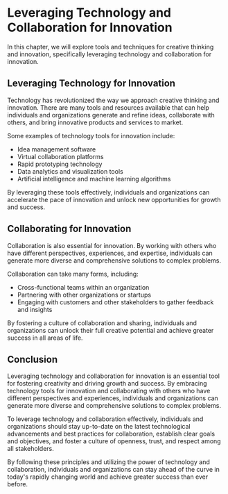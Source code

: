 Leveraging Technology and Collaboration for Innovation
============================================================================================================================

In this chapter, we will explore tools and techniques for creative thinking and innovation, specifically leveraging technology and collaboration for innovation.

Leveraging Technology for Innovation
------------------------------------

Technology has revolutionized the way we approach creative thinking and innovation. There are many tools and resources available that can help individuals and organizations generate and refine ideas, collaborate with others, and bring innovative products and services to market.

Some examples of technology tools for innovation include:

* Idea management software
* Virtual collaboration platforms
* Rapid prototyping technology
* Data analytics and visualization tools
* Artificial intelligence and machine learning algorithms

By leveraging these tools effectively, individuals and organizations can accelerate the pace of innovation and unlock new opportunities for growth and success.

Collaborating for Innovation
----------------------------

Collaboration is also essential for innovation. By working with others who have different perspectives, experiences, and expertise, individuals can generate more diverse and comprehensive solutions to complex problems.

Collaboration can take many forms, including:

* Cross-functional teams within an organization
* Partnering with other organizations or startups
* Engaging with customers and other stakeholders to gather feedback and insights

By fostering a culture of collaboration and sharing, individuals and organizations can unlock their full creative potential and achieve greater success in all areas of life.

Conclusion
----------

Leveraging technology and collaboration for innovation is an essential tool for fostering creativity and driving growth and success. By embracing technology tools for innovation and collaborating with others who have different perspectives and experiences, individuals and organizations can generate more diverse and comprehensive solutions to complex problems.

To leverage technology and collaboration effectively, individuals and organizations should stay up-to-date on the latest technological advancements and best practices for collaboration, establish clear goals and objectives, and foster a culture of openness, trust, and respect among all stakeholders.

By following these principles and utilizing the power of technology and collaboration, individuals and organizations can stay ahead of the curve in today's rapidly changing world and achieve greater success than ever before.
